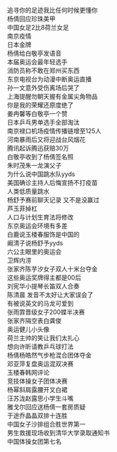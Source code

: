 追寻你的足迹我比任何时候更懂你  
杨倩回应珍珠美甲  
中国女足2比8荷兰女足  
南京疫情  
日本金牌  
杨倩给白敬亭发语音  
本届奥运会最年轻选手  
消防员称不敢在郑州买东西  
东京电视台为动漫中断奥运直播  
孙一文意外受伤离场后哭了  
上海提醒勿朝天握有金属尖角物品  
你是我的荣耀还原度绝了  
姜冉馨等白敬亭一个赞  
日本乒乓男单选手全部淘汰  
南京禄口机场疫情传播链增至125人  
河南暴雨后又将迎战台风烟花  
腾讯起诉腾迅获赔30万  
白敬亭收到了杨倩签名照  
朱时茂朱一龙演父子  
为什么说中国跳水队yyds  
美国确诊主持人后悔宣扬不打疫苗  
人类低质量跳水  
杨舒予赛前聊天记录 又不是没赢过  
芦玉菲掉杠  
人口与计划生育法将修改  
东京奥运会环境有多差  
白鹿说玉楼春服饰是中国的  
阚清子说杨舒予yyds  
六公主眼里的奥运会  
卫辉内涝  
张家齐陈芋汐女子双人十米台夺金  
这些奥运奖牌得主都是00后  
刘宪华小提琴长笛双人合奏  
陈清晨 发音不太好让大家误会了  
有被说英文的马龙可爱到  
张雨霏晋级女子200蝶半决赛  
张家齐隔空表白龚俊  
奥运健儿小头像  
荷兰主帅的笑让我们太扎心  
想向许昕请教乒乓球打法  
杨倩杨皓然气步枪混合团体夺金  
邓亚萍复盘奥运混双决赛  
玉楼春韩网评论  
竞技体操女子团体决赛  
杨幂斜肩露腰开叉白裙  
汪苏泷赵露思小学生斗嘴  
雅戈尔回应送杨倩一套房质疑  
于途乔晶晶双排十连胜  
中国女子沙排组合胜世界第一  
男生救援现场收到清华大学录取通知书  
中国体操女团第七名  
